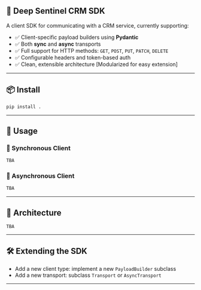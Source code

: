 ## 🧩 Deep Sentinel CRM SDK

A client SDK for communicating with a CRM service, currently supporting:

- ✅ Client-specific payload builders using **Pydantic**
- ✅ Both **sync** and **async** transports
- ✅ Full support for HTTP methods: `GET`, `POST`, `PUT`, `PATCH`, `DELETE`
- ✅ Configurable headers and token-based auth
- ✅ Clean, extensible architecture [Modularized for easy extension]

---

## 📦 Install

```bash
pip install .
```
---

## 🚀 Usage

### 🔹 Synchronous Client

```python
TBA
```

### 🔹 Asynchronous Client

```python
TBA
```

---

## 🧠 Architecture

```text
TBA
```

---

## 🛠️ Extending the SDK

- Add a new client type: implement a new `PayloadBuilder` subclass
- Add a new transport: subclass `Transport` or `AsyncTransport`

---


